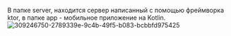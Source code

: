 В папке server, находится сервер написанный с помощью фреймворка ktor, в папке app - мобильное приложение на Kotlin.
![309246750-2789339e-9c4b-49f5-b083-bcbbfd975425](https://github.com/user-attachments/assets/48638217-e995-4d9a-a3a6-475606fea272)
